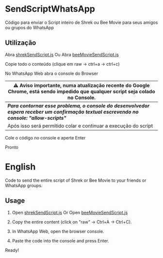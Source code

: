 # SendScriptWhatsApp

Código para enviar o Script inteiro de Shrek ou Bee Movie para seus amigos ou grupos do WhatsApp

## Utilização

Abra [shrekSendScript.js](https://github.com/Matt-Fontes/SendScriptWhatsApp/blob/main/shrekSendScript.js)
Ou
Abra [beeMovieSendScript.js](https://github.com/Matt-Fontes/SendScriptWhatsApp/blob/main/beeMovieSendScript.js)

Copie todo o conteúdo (clique em raw -> ctrl+a -> ctrl+c)

No WhatsApp Web abra o console do Browser

|  ⚠️ Aviso importante, numa atualização recente do Google Chrome, está sendo impedido que qualquer script seja colado no Console.|
|--|
|  ***Para contornar esse problema, o console do desenvolvedor espera receber um confirmação textual escrevendo no console: "allow-scripts"***| 
|Após isso será permitido colar e continuar a execução do script|


Cole o código no console e aperte Enter

Pronto

# English

Code to send the entire script of Shrek or Bee Movie to your friends or WhatsApp groups.

## Usage

1. Open [shrekSendScript.js](https://github.com/Matt-Fontes/SendScriptWhatsApp/blob/main/shrekSendScript.js)
   Or
   Open [beeMovieSendScript.js](https://github.com/Matt-Fontes/SendScriptWhatsApp/blob/main/beeMovieSendScript.js)

2. Copy the entire content (click on "raw" -> Ctrl+A -> Ctrl+C).

3. In WhatsApp Web, open the browser console.

4. Paste the code into the console and press Enter.

Ready!
